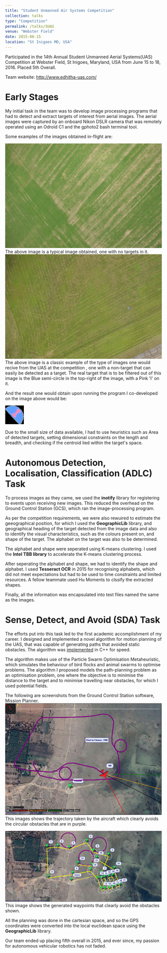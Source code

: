 ```yaml
---
title: "Student Unmanned Air Systems Competition"
collection: talks
type: "Competition"
permalink: /talks/SUAS
venue: "Webster Field"
date: 2015-06-15
location: "St Inigoes MD, USA"
---
```


Participated in the 14th Annual Student Unmanned Aerial Systems(UAS) Competition at Webster Field, St Inigoes, Maryland, USA from June 15 to 18, 2016. Placed 5th Overall.

Team website: http://www.edhitha-uas.com/

Early Stages
=====
My initial task in the team was to develop image processing programs that had to detect and extract targets of interest from aerial images. The aerial images were captured by an onboard Nikon DSLR camera that was remotely operated using an Odroid C1 and the gphoto2 bash terminal tool.

Some examples of the images obtained in-flight are:

<img src='/images/No Target.JPG'>
The above image is a typical image obtained, one with no targets in it.

<img src='/images/Target.JPG'>
The above image is a classic example of the type of images one would recive from the UAS at the competition , one with a non-target that can easily be detected as a target. The real target that is to be filtered out of this image is the Blue semi-circle in the top-right of the image, with a Pink 'I' on it.

And the result one would obtain upon running the program I co-developed on the image above would be:

<img src='/images/1-8.PNG'>

Due to the small size of data available, I had to use heuristics such as Area of detected targets, setting dimensional constraints on the length and breadth, and checking if the centroid lied within the target's space.

Autonomous Detection, Localisation, Classification (ADLC) Task
=====

To process images as they came, we used the **inotify** library for registering to events upon receiving new images. This reduced the overhead on the Ground Control Station (GCS), which ran the image-processing program.

As per the competition requirements, we were also rewuired to estimate the geeographical position, for which I used the **GeographicLib** library, and geographical heading of the target detected from the image data and also to identify the visual characteristics, such as the colours present on, and shape of the target. The alphabet on the target was also to be determined.

The alphabet and shape were seperated using K-means clustering. I used the **Intel TBB library** to accelerate the K-means clustering process.

After seperating the alphabet and shape, we had to identify the shape and alphabet. I used **Tesseract OCR** in 2015 for recognising alphabets, which did not meet expectations but had to be used to time constraints and limited resources. A fellow teammate used Hu Moments to clssify the extracted shapes.

Finally, all the information was encapsulated into text files named the same as the images.

Sense, Detect, and Avoid (SDA) Task
=====

The efforts put into this task led to the first academic accomplishment of my career. I designed and implemented a novel algorithm for motion planning of the UAS, that was capable of generating paths that avoided static obstacles. The algorithm was [implemented]() in C++ for speed.

The algorithm makes use of the Particle Swarm Optimisation Metaheuristic, which simulates the behaviour of bird flocks and animal swarms to optimise problems. The algorithm I proposed models the path-planning problem as an optimisation problem, one where the objective is to minimise the distance to the target and to minimise travelling near obstacles, for which I used potential fields.

The following are screenshots from the Ground Control Station software, Mission Planner.
<img src='/images/justfly1.png'>
This images shows the trajectory taken by the aircraft which clearly avoids the circular obstacles that are in purple.

<img src='/images/sda.png'>
This image shows the generated waypoints that clearly avoid the obstacles shown.

All the planning was done in the cartesian space, and so the GPS coordinates were converted into the local euclidean space using the **GeographicLib** library.

Our team ended up placing fifth overall in 2015, and ever since, my passion for autonomous vehicular robotics has not faded.
